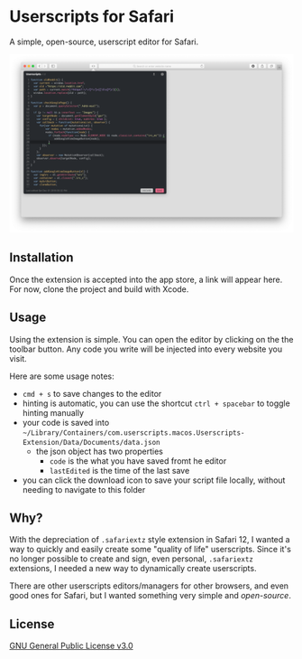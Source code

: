 # Userscripts for Safari

A simple, open-source, userscript editor for Safari.

![Userscripts for Safari](/etc/screenshot-large.png)

## Installation

Once the extension is accepted into the app store, a link will appear here. For now, clone the project and build with Xcode.

## Usage

Using the extension is simple. You can open the editor by clicking on the the toolbar button. Any code you write will be injected into every website you visit.

Here are some usage notes:

- `cmd + s` to save changes to the editor
- hinting is automatic, you can use the shortcut `ctrl + spacebar` to toggle hinting manually
- your code is saved into `~/Library/Containers/com.userscripts.macos.Userscripts-Extension/Data/Documents/data.json`
    - the json object has two properties
        - `code` is the what you have saved fromt he editor
        - `lastEdited` is the time of the last save
- you can click the download icon to save your script file locally, without needing to navigate to this folder

## Why?

With the depreciation of `.safariextz` style extension in Safari 12, I wanted a way to quickly and easily create some "quality of life" userscripts. Since it's no longer possible to create and sign, even personal, `.safariextz` extensions, I needed a new way to dynamically create userscripts.

There are other userscripts editors/managers for other browsers, and even good ones for Safari, but I wanted something very simple and *open-source*.

## License 

[GNU General Public License v3.0](/LICENSE)



